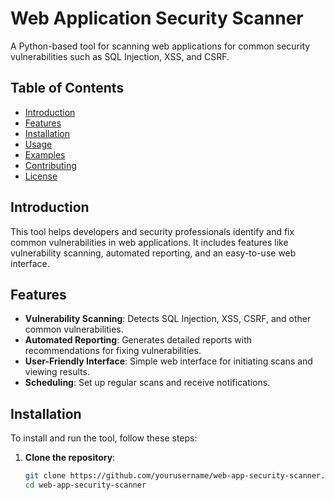 # Web Application Security Scanner
A Python-based tool for scanning web applications for common security vulnerabilities such as SQL Injection, XSS, and CSRF.

## Table of Contents
- [Introduction](#introduction)
- [Features](#features)
- [Installation](#installation)
- [Usage](#usage)
- [Examples](#examples)
- [Contributing](#contributing)
- [License](#license)

## Introduction
This tool helps developers and security professionals identify and fix common vulnerabilities in web applications. It includes features like vulnerability scanning, automated reporting, and an easy-to-use web interface.

## Features
- **Vulnerability Scanning**: Detects SQL Injection, XSS, CSRF, and other common vulnerabilities.
- **Automated Reporting**: Generates detailed reports with recommendations for fixing vulnerabilities.
- **User-Friendly Interface**: Simple web interface for initiating scans and viewing results.
- **Scheduling**: Set up regular scans and receive notifications.

## Installation
To install and run the tool, follow these steps:

1. **Clone the repository**:
   ```bash
   git clone https://github.com/yourusername/web-app-security-scanner.git
   cd web-app-security-scanner
